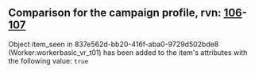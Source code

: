 ## Comparison for the campaign profile, rvn: [106](https://github.com/PRO100KatYT/FortniteProfileRevisions/tree/main/profiles/campaign/106%20campaign.json)-[107](https://github.com/PRO100KatYT/FortniteProfileRevisions/tree/main/profiles/campaign/107%20campaign.json)

Object item_seen in 837e562d-bb20-416f-aba0-9729d502bde8 (Worker:workerbasic_vr_t01) has been added to the item's attributes with the following value: `true`
<br><br>
